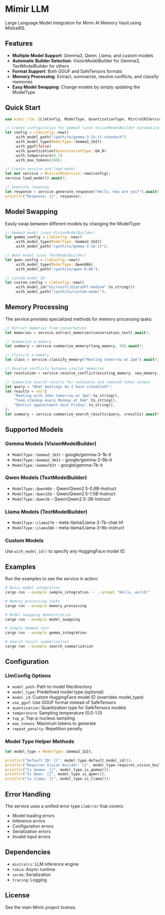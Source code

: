 # Mimir LLM

Large Language Model integration for Mimir AI Memory Vault using MistralRS.

## Features

- **Multiple Model Support**: Gemma3, Qwen, Llama, and custom models
- **Automatic Builder Selection**: VisionModelBuilder for Gemma3, TextModelBuilder for others
- **Format Support**: Both GGUF and SafeTensors formats
- **Memory Processing**: Extract, summarize, resolve conflicts, and classify memories
- **Easy Model Swapping**: Change models by simply updating the ModelType

## Quick Start

```rust
use mimir_llm::{LlmConfig, ModelType, QuantizationType, MistralRSService};

// Create configuration for Gemma3 (uses VisionModelBuilder automatically)
let config = LlmConfig::new()
    .with_model_path("/path/to/gemma-3-1b-it-standard")
    .with_model_type(ModelType::Gemma3_1bIt)
    .with_gguf(false)
    .with_quantization(QuantizationType::Q4_0)
    .with_temperature(0.7)
    .with_max_tokens(200);

// Create service and load model
let mut service = MistralRSService::new(config);
service.load_model().await?;

// Generate response
let response = service.generate_response("Hello, how are you?").await?;
println!("Response: {}", response);
```

## Model Swapping

Easily swap between different models by changing the ModelType:

```rust
// Gemma3 model (uses VisionModelBuilder)
let gemma_config = LlmConfig::new()
    .with_model_type(ModelType::Gemma3_1bIt)
    .with_model_path("/path/to/gemma-3-1b-it");

// Qwen model (uses TextModelBuilder)
let qwen_config = LlmConfig::new()
    .with_model_type(ModelType::Qwen06b)
    .with_model_path("/path/to/qwen-0.6b");

// Custom model ID
let custom_config = LlmConfig::new()
    .with_model_id("microsoft/DialoGPT-medium".to_string())
    .with_model_path("/path/to/custom-model");
```

## Memory Processing

The service provides specialized methods for memory processing tasks:

```rust
// Extract memories from conversation
let memories = service.extract_memories(conversation_text).await?;

// Summarize a memory
let summary = service.summarize_memory(long_memory, 50).await?;

// Classify a memory
let class = service.classify_memory("Meeting tomorrow at 2pm").await?;

// Resolve conflicts between similar memories
let resolution = service.resolve_conflict(existing_memory, new_memory, 0.85).await?;

// Summarize search results for relevance and reduced token output
let query = "What meetings do I have scheduled?";
let results = vec![
    "Meeting with John tomorrow at 3pm".to_string(),
    "Team standup every Monday at 9am".to_string(),
    "Dentist appointment next Friday".to_string(),
];
let summary = service.summarize_search_results(query, &results).await?;
```

## Supported Models

### Gemma Models (VisionModelBuilder)
- `ModelType::Gemma3_1bIt` - google/gemma-3-1b-it
- `ModelType::Gemma2_9bIt` - google/gemma-2-9b-it
- `ModelType::Gemma7bIt` - google/gemma-7b-it

### Qwen Models (TextModelBuilder)
- `ModelType::Qwen06b` - Qwen/Qwen2.5-0.6B-Instruct
- `ModelType::Qwen15b` - Qwen/Qwen2.5-1.5B-Instruct
- `ModelType::Qwen3b` - Qwen/Qwen2.5-3B-Instruct

### Llama Models (TextModelBuilder)
- `ModelType::Llama27b` - meta-llama/Llama-2-7b-chat-hf
- `ModelType::Llama38b` - meta-llama/Llama-3-8b-instruct

### Custom Models
Use `with_model_id()` to specify any HuggingFace model ID.

## Examples

Run the examples to see the service in action:

```bash
# Basic model integration
cargo run --example sample_integration -- --prompt "Hello, world!"

# Memory processing tasks
cargo run --example memory_processing

# Model swapping demonstration
cargo run --example model_swapping

# Simple Gemma3 test
cargo run --example gemma_integration

# Search result summarization
cargo run --example search_summarization
```

## Configuration

### LlmConfig Options

- `model_path`: Path to model file/directory
- `model_type`: Predefined model type (optional)
- `model_id`: Custom HuggingFace model ID (overrides model_type)
- `use_gguf`: Use GGUF format instead of SafeTensors
- `quantization`: Quantization type for SafeTensors models
- `temperature`: Sampling temperature (0.0-1.0)
- `top_p`: Top-p nucleus sampling
- `max_tokens`: Maximum tokens to generate
- `repeat_penalty`: Repetition penalty

### Model Type Helper Methods

```rust
let model_type = ModelType::Gemma3_1bIt;

println!("Default ID: {}", model_type.default_model_id());
println!("Requires Vision Builder: {}", model_type.requires_vision_builder());
println!("Is Gemma: {}", model_type.is_gemma());
println!("Is Qwen: {}", model_type.is_qwen());
println!("Is Llama: {}", model_type.is_llama());
```

## Error Handling

The service uses a unified error type `LlmError` that covers:
- Model loading errors
- Inference errors
- Configuration errors
- Serialization errors
- Invalid input errors

## Dependencies

- `mistralrs`: LLM inference engine
- `tokio`: Async runtime
- `serde`: Serialization
- `tracing`: Logging

## License

See the main Mimir project license. 
